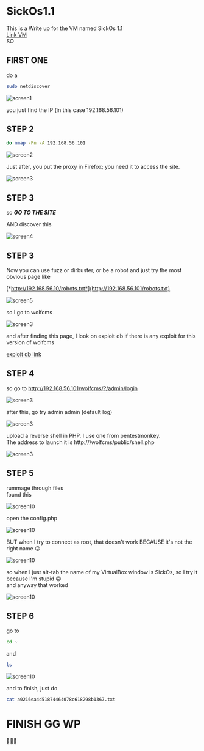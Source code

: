 
# SickOs1.1

This is a Write up for the VM named SickOs 1.1  
[Link VM](https://www.vulnhub.com/entry/sickos-11,132/)  
SO 

## FIRST ONE  
do a  
```bash  
sudo netdiscover  
```  
![screen1](https://github.com/Shkyr0/SickOs1.1/blob/main/1.png)

you just find the IP (in this case 192.168.56.101)

## STEP 2  
```bash  
do nmap -Pn -A 192.168.56.101  
```  
![screen2](https://github.com/Shkyr0/SickOs1.1/blob/main/2.png)

Just after, you put the proxy in Firefox; you need it to access the site.

![screen3](https://github.com/Shkyr0/SickOs1.1/blob/main/3.png)  

## STEP 3  
so ***GO TO THE SITE***  

AND discover this 

![screen4](https://github.com/Shkyr0/SickOs1.1/blob/main/4.png)  

## STEP 3  
Now you can use fuzz or dirbuster, or be a robot and just try the most obvious page like  

[*http://192.168.56.10/robots.txt*](http://192.168.56.101/robots.txt)  

![screen5](https://github.com/Shkyr0/SickOs1.1/blob/main/5.png)  

so I go to wolfcms  

![screen3](https://github.com/Shkyr0/SickOs1.1/blob/main/6.png)  

and after finding this page, I look on exploit db if there is any exploit for this version of wolfcms

[exploit db link](https://www.exploit-db.com/exploits/38000)  

## STEP 4  
so go to http://192.168.56.101/wolfcms/?/admin/login  

![screen3](https://github.com/Shkyr0/SickOs1.1/blob/main/7.png)  

after this, go try admin admin (default log)  

![screen3](https://github.com/Shkyr0/SickOs1.1/blob/main/8.png)  

upload a reverse shell in PHP. I use one from pentestmonkey.  
The address to launch it is http://<IP-in-your-case>/wolfcms/public/shell.php  

![screen3](https://github.com/Shkyr0/SickOs1.1/blob/main/9.png)  

## STEP 5  
rummage through files  
found this  

![screen10](https://github.com/Shkyr0/SickOs1.1/blob/main/10.png)  

open the config.php  

![screen10](https://github.com/Shkyr0/SickOs1.1/blob/main/11.png)  

BUT when I try to connect as root, that doesn't work BECAUSE it's not the right name 😐  

![screen10](https://github.com/Shkyr0/SickOs1.1/blob/main/12.png)  

so when I just alt-tab the name of my VirtualBox window is SickOs, so I try it because I'm stupid 🙃  
and anyway that worked  

![screen10](https://github.com/Shkyr0/SickOs1.1/blob/main/13.png)  

## STEP 6  
go to  
```bash  
cd ~  
```  
and  
```bash  
ls  
```  
![screen10](https://github.com/Shkyr0/SickOs1.1/blob/main/14.png)  

and to finish, just do  
```bash  
cat a0216ea4d51874464078c618298b1367.txt  
```

# FINISH GG WP  
🥳🥳🥳
